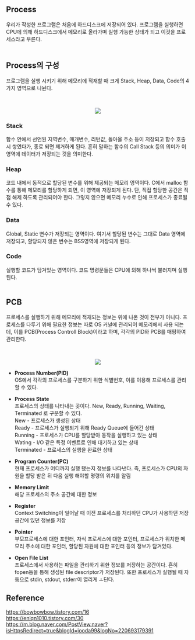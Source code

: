 ## Process
우리가 작성한 프로그램은 처음에 하드디스크에 저장되어 있다. 프로그램을 실행하면 CPU에 의해 하드디스크에서 메모리로 올라가며 실행 가능한 상태가 되고 이것을 프로세스라고 부른다.
<br/>
<br/>

## Process의 구성
프로그램을 실행 시키기 위해 메모리에 적재할 때 크게 Stack, Heap, Data, Code의 4가지 영역으로 나뉜다. 

<br/>
<p align="center"> <img src="https://user-images.githubusercontent.com/29935137/200123346-30c28cee-e2f8-4e9d-8f5e-67ce1af67213.png"></img> </p>


### Stack
 함수 안에서 선언된 지역변수, 매개변수, 리턴값, 돌아올 주소 등이 저장되고 함수 호출 시 쌓였다가, 종료 되면 제거하게 된다.
 흔히 말하는 함수의 Call Stack 등의 의미가 이 영역에 데이터가 저장되는 것을 의미한다.

### Heap
 코드 내에서 동적으로 할당된 변수를 위해 제공되는 메모리 영역이다. C에서 malloc 함수를 통해 메모리를 할당하게 되면, 이 영역에 저장되게 된다.
 단, 직접 할당한 공간은 직접 해제 하도록 관리되어야 한다. 그렇지 않으면 메모리 누수로 인해 프로세스가 종료될 수 있다.

### Data
 Global, Static 변수가 저장되는 영역이다. 여기서 할당된 변수는 그대로 Data 영역에 저장되고, 할당되지 않은 변수는 BSS영역에 저장되게 된다.
 
### Code
 실행할 코드가 담겨있는 영역이다. 코드 명령문들은 CPU에 의해 하나씩 불러지며 실행된다.
<br/>
<br/>

## PCB
프로세스를 실행하기 위해 메모리에 적재되는 정보는 위에 나온 것이 전부가 아니다. 프로세스를 다루기 위해 필요한 정보는 따로 OS 커널에 관리되어 메모리에서 사용 되는데,
이를 PCB(Process Controll Block)이라고 하며, 각각의 PID와 PCB를 매핑하여 관리한다.

<br/>
<p align="center"> <img src="https://user-images.githubusercontent.com/29935137/200122308-ba6793d4-c3f7-48be-85ea-e37ab6f0a3c8.png"></img> </p>


* **Process Number(PID)**<br/>
OS에서 각각의 프로세스를 구분하기 위한 식별번호, 이를 이용해 프로세스를 관리할 수 있다.

* **Process State**<br/>
프로세스의 상태를 나타내는 곳이다. New, Ready, Running, Waiting, Terminated 로 구분할 수 있다. <br/>
New - 프로세스가 생성된 상태 <br/>
Ready - 프로세스가 실행되기 위해 Ready Queue에 들어간 상태 <br/>
Running - 프로세스가 CPU를 할당받아 동작을 실행하고 있는 상태 <br/>
Wating - I/O 같은 특정 이벤트로 인해 대기하고 있는 상태 <br/>
Terminated - 프로세스의 실행을 완료한 상태 <br/>

* **Program Counter(PC)**<br/>
현재 프로세스가 어디까지 실행 됐는지 정보를 나타낸다. 즉, 프로세스가 CPU의 자원을 할당 받은 뒤 다음 실행 해야할 명령의 위치를 알림

* **Memory Limit**<br/>
 해당 프로세스의 주소 공간에 대한 정보
 
 * **Register**<br/>
  Context Switching이 일어날 때 이전 프로세스를 처리하던 CPU가 사용하던 저장공간에 있던 정보를 저장
 
 * **Pointer**<br/>
 부모프로세스에 대한 포인터, 자식 프로세스에 대한 포인터, 프로세스가 위치한 메모리 주소에 대한 포인터, 할당된 자원에 대한 포인터 등의 정보가 담겨있다.
 
 * **Open File List**<br/>
프로세스에서 사용하는 파일을 관리하기 위한 정보를 저장하는 공간이다. 흔히 fopen등을 통해 생성된 file descriptor가 저장된다. 또한 프로세스가 실행될 때 자동으로 stdin, stdout, stderr이 열리게 ㅗ딘다.

## Reference
https://bowbowbow.tistory.com/16 <br/>
https://enlqn1010.tistory.com/30 <br/>
https://m.blog.naver.com/PostView.naver?isHttpsRedirect=true&blogId=jooda99&logNo=220693179391 <br/>
